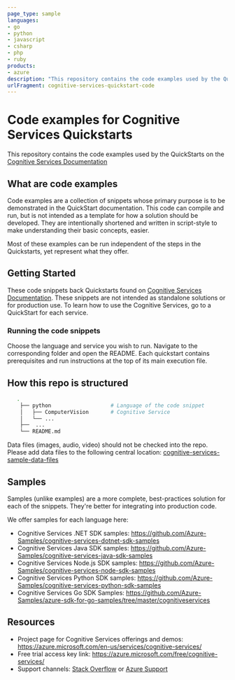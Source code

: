 ```yaml
---
page_type: sample
languages:
- go
- python
- javascript
- csharp
- php
- ruby
products:
- azure
description: "This repository contains the code examples used by the QuickStarts on the Cognitive Services Documentation"
urlFragment: cognitive-services-quickstart-code
---
```


# Code examples for Cognitive Services Quickstarts 

This repository contains the code examples used by the QuickStarts on the [Cognitive Services Documentation](https://docs.microsoft.com/en-us/azure/cognitive-services/)

## What are code examples

Code examples are a collection of snippets whose primary purpose is to be demonstrated in the QuickStart documentation. This code can compile and run, but is not intended as a template for how a solution should be developed. They are intentionally shortened and written in script-style to make understanding their basic concepts, easier.

Most of these examples can be run independent of the steps in the Quickstarts, yet represent what they offer.

## Getting Started

These code snippets back Quickstarts found on [Cognitive Services Documentation](https://docs.microsoft.com/en-us/azure/cognitive-services/). These snippets are not intended as standalone solutions or for production use. To learn how to use the Cognitive Services, go to a QuickStart for each service.

### Running the code snippets

Choose the language and service you wish to run. Navigate to the corresponding folder and open the README. Each quickstart contains prerequisites and run instructions at the top of its main execution file. 

## How this repo is structured

```bash
   .
    ├── python                   # Language of the code snippet
    │   ├── ComputerVision       # Cognitive Service
    │   └── ... 
    ├──  ...
    └── README.md
```

Data files (images, audio, video) should not be checked into the repo. Please add data files to the following central location: [cognitive-services-sample-data-files](https://github.com/Azure-Samples/cognitive-services-sample-data-files)

## Samples

Samples (unlike examples) are a more complete, best-practices solution for each of the snippets. They're better for integrating into production code.

We offer samples for each language here:

- Cognitive Services .NET SDK samples: <https://github.com/Azure-Samples/cognitive-services-dotnet-sdk-samples>
- Cognitive Services Java SDK samples: <https://github.com/Azure-Samples/cognitive-services-java-sdk-samples>
- Cognitive Services Node.js SDK samples: <https://github.com/Azure-Samples/cognitive-services-node-sdk-samples>
- Cognitive Services Python SDK samples: <https://github.com/Azure-Samples/cognitive-services-python-sdk-samples>
- Cognitive Services Go SDK Samples: <https://github.com/Azure-Samples/azure-sdk-for-go-samples/tree/master/cognitiveservices>

## Resources

- Project page for Cognitive Services offerings and demos: <https://azure.microsoft.com/en-us/services/cognitive-services/>
- Free trial access key link: <https://azure.microsoft.com/free/cognitive-services/>
- Support channels: [Stack Overflow](https://stackoverflow.com/questions/tagged/azure-cognitive-services) or [Azure Support](https://azure.microsoft.com/en-us/support/options/)

